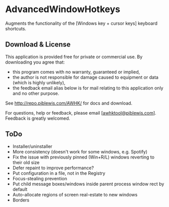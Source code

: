 AdvancedWindowHotkeys
=====================

Augments the functionality of the [Windows key + cursor keys] keyboard shortcuts.

Download & License
------------------

This application is provided free for private or commercial use. By downloading you agree that:
- this program comes with no warranty, guaranteed or implied,
- the author is not responsible for damage caused to equipment or data (which is highly unlikely),
- the feedback email alias below is for mail relating to this application only and no other purpose.

See http://repo.pjblewis.com/AWHK/ for docs and download.

For questions, help or feedback, please email [awhktool@pjblewis.com]. Feedback is greatly welcomed. 

ToDo
-----------

- Installer/uninstaller
- More consistency (doesn't work for some windows, e.g. Spotify)
- Fix the issue with previously pinned (Win+R/L) windows reverting to their old size
- Defer repaint to improve performance?
- Put configuration in a file, not in the Registry
- Focus-stealing prevention
- Put child message boxes/windows inside parent process window rect by default
- Auto-allocate regions of screen real-estate to new windows
- Borders
